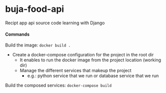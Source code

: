 # buja-food-api
Recipt app api source code learning with Django 

#### Commands
Build the image: `docker build .`

- Create a docker-compose configuration for the project in the root dir 
    - It enables to run the docker image from the project location (working dir)
    - Manage the different services that makeup the project 
        - e.g.: python service that we run or 
                database service that we run 

Build the composed services: `docker-compose build`